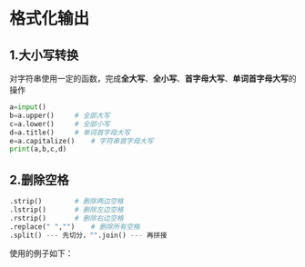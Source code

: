 # 格式化输出

## 1.大小写转换

对字符串使用一定的函数，完成**全大写**、**全小写**、**首字母大写**、**单词首字母大写**的操作

```Python 
a=input()
b=a.upper()		# 全部大写
c=a.lower()		# 全部小写
d=a.title()		# 单词首字母大写
e=a.capitalize()	# 字符串首字母大写
print(a,b,c,d)
```



## 2.删除空格

```Python
.strip() 		# 删除两边空格
.lstrip() 		# 删除左边空格
.rstrip() 		# 删除右边空格
.replace(" ","") 	# 删除所有空格
.split() --- 先切分，"".join() --- 再拼接
```

使用的例子如下：


